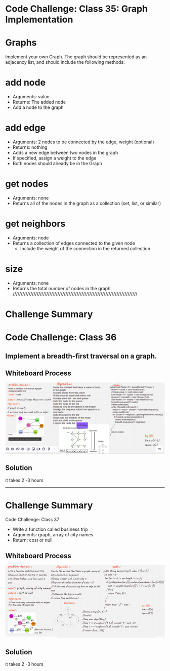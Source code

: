 # Code Challenge: Class 35: Graph Implementation
# Graphs


Implement your own Graph. The graph should be represented as an adjacency list, and should include the following methods:

# add node
* Arguments: value
* Returns: The added node
* Add a node to the graph
# add edge
* Arguments: 2 nodes to be connected by the edge, weight (optional)
* Returns: nothing
* Adds a new edge between two nodes in the graph
* If specified, assign a weight to the edge
* Both nodes should already be in the Graph
# get nodes
* Arguments: none
* Returns all of the nodes in the graph as a collection (set, list, or similar)
# get neighbors
* Arguments: node
* Returns a collection of edges connected to the given node
    * Include the weight of the connection in the returned collection
# size
* Arguments: none
* Returns the total number of nodes in the graph
//////////////////////////////////////////////////////////////////////////////


# Challenge Summary
<!-- Description of the challenge -->
# Code Challenge: Class 36
## Implement a breadth-first traversal on a graph.
## Whiteboard Process
<!-- Embedded whiteboard image -->
![](./img/ch36.png)
## Solution
it takes 2 -3 hours
**********************************************************************
# Challenge Summary
<!-- Description of the challenge -->
Code Challenge: Class 37
* Write a function called business trip
* Arguments: graph, array of city names
* Return: cost or null
## Whiteboard Process
<!-- Embedded whiteboard image -->
![](./img/ch37.png)
## Solution
it takes 2 -3 hours

